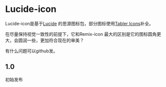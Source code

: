 # Lucide-icon

Lucide-icon是基于[Lucide](https://lucide.dev/) 的思源图标包，部分图标使用[Tabler Icons](https://tabler-icons.io/)补全。

在尽量保持视觉一致性的前提下，它和Remix-icon 最大的区别是它的图标圆角更大，会圆润一些，更加符合现在的审美？

有什么问题可以github发。

## 1.0
初始发布